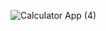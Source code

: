 ![Calculator App (4)](https://user-images.githubusercontent.com/99664596/212486283-18ee5e2b-182f-487f-a0da-40e4405df119.png)
